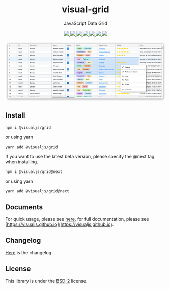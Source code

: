 <p align="center">
    <h1 align="center">visual-grid</h1>
    <p align="center">JavaScript Data Grid</p>
    <p align="center">
        <a href="https://github.com/visualjs/grid/actions/workflows/test.yml" title="Test Status">
            <img src="https://github.com/visualjs/grid/actions/workflows/test.yml/badge.svg" />
        </a>
        <a href="https://github.com/visualjs/grid/actions/workflows/next.yml" title="Next Release Status">
            <img src="https://github.com/visualjs/grid/actions/workflows/next.yml/badge.svg" />
        </a>
        <a href="https://github.com/visualjs/grid/actions/workflows/publish.yml" title="Release Status">
            <img src="https://github.com/visualjs/grid/actions/workflows/publish.yml/badge.svg" />
        </a>
        <a href="https://www.npmjs.com/package/@visualjs/grid" title="version">
            <img src="https://img.shields.io/npm/v/@visualjs/grid/latest.svg?style=flat" />
        </a>
        <a href="https://www.npmjs.com/package/@visualjs/grid" title="version">
            <img src="https://img.shields.io/npm/v/@visualjs/grid/next.svg?style=flat" />
        </a>
        <a href="https://github.com/visualjs/grid/issues" title="issues">
            <img src="https://img.shields.io/github/issues/visualjs/grid" />
        </a>
        <!-- <a href="https://github.com/visualjs/grid" title="stars">
            <img src="https://img.shields.io/github/stars/visualjs/grid" />
        </a>
        <a href="https://github.com/visualjs/grid" title="forks">
            <img src="https://img.shields.io/github/forks/visualjs/grid" />
        </a> -->
        <a href="./LICENSE" title="license">
            <img src="https://img.shields.io/github/license/visualjs/grid" />
        </a>
    </p>
</p>

<p align="center">
    <img src="./screenshot.png" />
</p>

## Install

```
npm i @visualjs/grid
```

or using yarn

```
yarn add @visualjs/grid
```

If you want to use the latest beta version, please specify the @next tag when installing.

```
npm i @visualjs/grid@next
```

or using yarn

```
yarn add @visualjs/grid@next
```

## Documents

For quick usage, please see [here](https://visualjs.github.io/docs/qucik-start.html), for full documentation, please see [https://visualjs.github.io](https://visualjs.github.io).

## Changelog

[Here](./CHANGELOG.md) is the changelog.

## License

This library is under the [BSD-2](./LICENSE) license.

